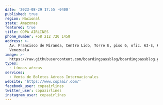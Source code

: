 ```yaml
---
date: '2023-08-29 17:55 -0400'
published: true
region: Nacional
state: Amazonas
featured: true
title: COPA AIRLINES
phone_number: +58 212 720 1450
address: >-
  Av. Francisco de Miranda, Centro Lido, Torre E, piso 6, ofic. 63-E, Caracas,
  Venezuela
image: >-
  https://raw.githubusercontent.com/boardingpassblog/boardingpassblog.github.io/main/assets/images/Copa-Airlines-Logo.jpg
types:
  - Líneas aéreas
services:
  - Venta de Boletos Aéreos Internacionales
website: 'https://www.copaair.com/'
facebook_user: copaairlines
twitter_user: copaairlines
instagram_user: copaairlines
---
```

